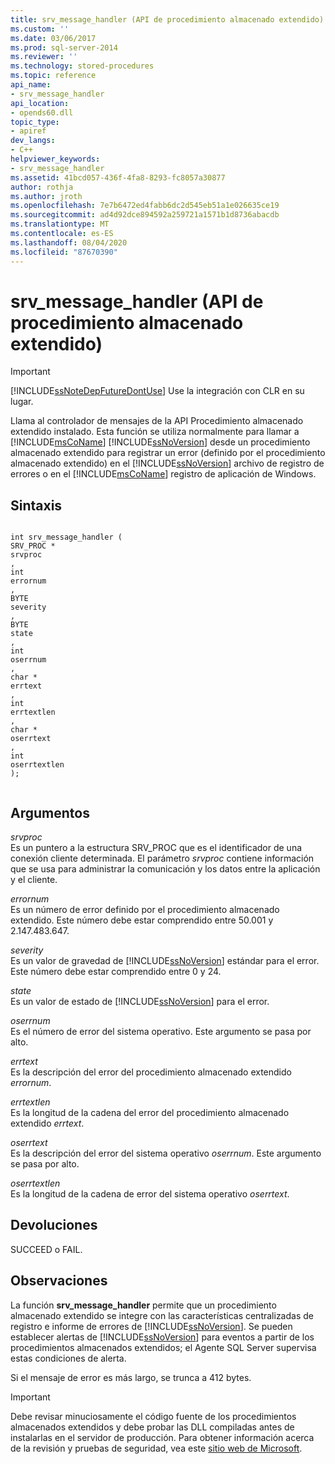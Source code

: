 ```yaml
---
title: srv_message_handler (API de procedimiento almacenado extendido) | Microsoft Docs
ms.custom: ''
ms.date: 03/06/2017
ms.prod: sql-server-2014
ms.reviewer: ''
ms.technology: stored-procedures
ms.topic: reference
api_name:
- srv_message_handler
api_location:
- opends60.dll
topic_type:
- apiref
dev_langs:
- C++
helpviewer_keywords:
- srv_message_handler
ms.assetid: 41bcd057-436f-4fa8-8293-fc8057a30877
author: rothja
ms.author: jroth
ms.openlocfilehash: 7e7b6472ed4fabb6dc2d545eb51a1e026635ce19
ms.sourcegitcommit: ad4d92dce894592a259721a1571b1d8736abacdb
ms.translationtype: MT
ms.contentlocale: es-ES
ms.lasthandoff: 08/04/2020
ms.locfileid: "87670390"
---
```

# <a name="srv_message_handler-extended-stored-procedure-api"></a>srv_message_handler (API de procedimiento almacenado extendido)
    
> [!IMPORTANT]  
>  [!INCLUDE[ssNoteDepFutureDontUse](../../includes/ssnotedepfuturedontuse-md.md)] Use la integración con CLR en su lugar.  
  
 Llama al controlador de mensajes de la API Procedimiento almacenado extendido instalado. Esta función se utiliza normalmente para llamar a [!INCLUDE[msCoName](../../includes/msconame-md.md)] [!INCLUDE[ssNoVersion](../../includes/ssnoversion-md.md)] desde un procedimiento almacenado extendido para registrar un error (definido por el procedimiento almacenado extendido) en el [!INCLUDE[ssNoVersion](../../includes/ssnoversion-md.md)] archivo de registro de errores o en el [!INCLUDE[msCoName](../../includes/msconame-md.md)] registro de aplicación de Windows.  
  
## <a name="syntax"></a>Sintaxis  
  
```  
  
int srv_message_handler (  
SRV_PROC *  
srvproc  
,  
int  
errornum  
,  
BYTE   
severity  
,  
BYTE  
state  
,  
int  
oserrnum  
,  
char *  
errtext  
,  
int  
errtextlen  
,  
char *  
oserrtext  
,  
int  
oserrtextlen  
);  
  
```  
  
## <a name="arguments"></a>Argumentos  
 *srvproc*  
 Es un puntero a la estructura SRV_PROC que es el identificador de una conexión cliente determinada. El parámetro *srvproc* contiene información que se usa para administrar la comunicación y los datos entre la aplicación y el cliente.  
  
 *errornum*  
 Es un número de error definido por el procedimiento almacenado extendido. Este número debe estar comprendido entre 50.001 y 2.147.483.647.  
  
 *severity*  
 Es un valor de gravedad de [!INCLUDE[ssNoVersion](../../includes/ssnoversion-md.md)] estándar para el error. Este número debe estar comprendido entre 0 y 24.  
  
 *state*  
 Es un valor de estado de [!INCLUDE[ssNoVersion](../../includes/ssnoversion-md.md)] para el error.  
  
 *oserrnum*  
 Es el número de error del sistema operativo. Este argumento se pasa por alto.  
  
 *errtext*  
 Es la descripción del error del procedimiento almacenado extendido *errornum*.  
  
 *errtextlen*  
 Es la longitud de la cadena del error del procedimiento almacenado extendido *errtext*.  
  
 *oserrtext*  
 Es la descripción del error del sistema operativo *oserrnum*. Este argumento se pasa por alto.  
  
 *oserrtextlen*  
 Es la longitud de la cadena de error del sistema operativo *oserrtext*.  
  
## <a name="returns"></a>Devoluciones  
 SUCCEED o FAIL.  
  
## <a name="remarks"></a>Observaciones  
 La función **srv_message_handler** permite que un procedimiento almacenado extendido se integre con las características centralizadas de registro e informe de errores de [!INCLUDE[ssNoVersion](../../includes/ssnoversion-md.md)]. Se pueden establecer alertas de [!INCLUDE[ssNoVersion](../../includes/ssnoversion-md.md)] para eventos a partir de los procedimientos almacenados extendidos; el Agente SQL Server supervisa estas condiciones de alerta.  
  
 Si el mensaje de error es más largo, se trunca a 412 bytes.  
  
> [!IMPORTANT]  
>  Debe revisar minuciosamente el código fuente de los procedimientos almacenados extendidos y debe probar las DLL compiladas antes de instalarlas en el servidor de producción. Para obtener información acerca de la revisión y pruebas de seguridad, vea este [sitio web de Microsoft](https://go.microsoft.com/fwlink/?LinkID=54761&amp;clcid=0x409https://msdn.microsoft.com/security/).  
  
  

